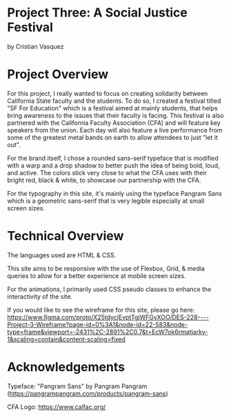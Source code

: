 # Project Three: A Social Justice Festival

by Cristian Vasquez

# Project Overview
For this project, I really wanted to focus on creating solidarity between California State faculty and the students. To do so, I created a festival titled "SF For Education" which is a festival aimed at mainly students, that helps bring awareness to the issues that their faculty is facing. This festival is also partnered with the California Faculty Association (CFA) and will feature key speakers from the union. Each day will also feature a live performance from some of the greatest metal bands on earth to allow attendees to just "let it out". 

For the brand itself, I chose a rounded sans-serif typeface that is modified with a warp and a drop shadow to better push the idea of being bold, loud, and active. The colors stick very close to what the CFA uses with their bright red, black & white, to showcase our partnership with the CFA.

For the typography in this site, it's mainly using the typeface Pangram Sans which is a geometric sans-serif that is very legible especially at small screen sizes.

# Technical Overview

The languages used are HTML & CSS. 

This site aims to be responsive with the use of Flexbox, Grid, & media queries to allow for a better experience at mobile screen sizes.  

For the animations, I primarily used CSS pseudo classes to enhance the interactivity of the site. 

If you would like to see the wireframe for this site, please go here: https://www.figma.com/proto/X25tdycjEvptTgjWFGvXOO/DES-228----Project-3-Wireframe?page-id=0%3A1&node-id=22-583&node-type=frame&viewport=-2431%2C-2891%2C0.7&t=EcW7ok6rmatjarky-1&scaling=contain&content-scaling=fixed

# Acknowledgements

Typeface: "Pangram Sans" by Pangram Pangram (https://pangrampangram.com/products/pangram-sans)

CFA Logo: https://www.calfac.org/
